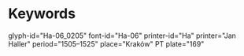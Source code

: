 # Keywords
glyph-id="Ha-06_0205"
font-id="Ha-06"
printer-id="Ha"
printer="Jan Haller"
period="1505–1525"
place="Kraków"
PT plate="169"
